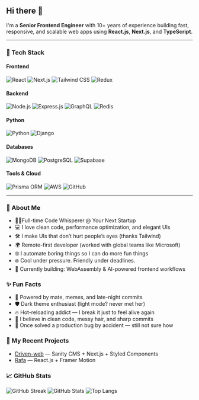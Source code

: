 ## Hi there 👋

I'm a **Senior Frontend Engineer** with 10+ years of experience building fast, responsive, and scalable web apps using **React.js**, **Next.js**, and **TypeScript**.

---

### 🔧 Tech Stack

#### Frontend
![React](https://img.shields.io/badge/-React-61DAFB?logo=react&logoColor=white&style=flat)
![Next.js](https://img.shields.io/badge/-Next.js-000000?logo=next.js&logoColor=white&style=flat)
![Tailwind CSS](https://img.shields.io/badge/-Tailwind%20CSS-06B6D4?logo=tailwindcss&logoColor=white&style=flat)
![Redux](https://img.shields.io/badge/-Redux-764ABC?logo=redux&logoColor=white&style=flat)

#### Backend
![Node.js](https://img.shields.io/badge/-Node.js-339933?logo=node.js&logoColor=white&style=flat)
![Express.js](https://img.shields.io/badge/-Express.js-000000?logo=express&logoColor=white&style=flat)
![GraphQL](https://img.shields.io/badge/-GraphQL-E10098?logo=graphql&logoColor=white&style=flat)
![Redis](https://img.shields.io/badge/-Redis-DC382D?logo=redis&logoColor=white&style=flat)

#### Python
![Python](https://img.shields.io/badge/-Python-3776AB?logo=python&logoColor=white&style=flat)
![Django](https://img.shields.io/badge/-Django-092E20?logo=django&logoColor=white&style=flat)

#### Databases
![MongoDB](https://img.shields.io/badge/-MongoDB-47A248?logo=mongodb&logoColor=white&style=flat)
![PostgreSQL](https://img.shields.io/badge/-PostgreSQL-4169E1?logo=postgresql&logoColor=white&style=flat)
![Supabase](https://img.shields.io/badge/-Supabase-3ECF8E?logo=supabase&logoColor=white&style=flat)

#### Tools & Cloud
![Prisma ORM](https://img.shields.io/badge/-Prisma-2D3748?logo=prisma&logoColor=white&style=flat)
![AWS](https://img.shields.io/badge/-AWS-232F3E?logo=amazonaws&logoColor=white&style=flat)
![GitHub](https://img.shields.io/badge/-GitHub-181717?logo=github&logoColor=white&style=flat)

---

### 🚀 About Me
- 🧑‍💻Full-time Code Whisperer @ Your Next Startup 
- 💻 I love clean code, performance optimization, and elegant UIs
- 🛠 I make UIs that don’t hurt people’s eyes (thanks Tailwind)  
- 🌍 Remote-first developer (worked with global teams like Microsoft)
- 🤓 I automate boring things so I can do more fun things
- ❄️ Cool under pressure. Friendly under deadlines.
- 🧠 Currently building: WebAssembly & AI-powered frontend workflows
  
### ✨ Fun Facts
- 🧪 Powered by mate, memes, and late-night commits
- 🛡 Dark theme enthusiast (light mode? never met her)
- 🔥 Hot-reloading addict — I break it just to feel alive again
- 👻 I believe in clean code, messy hair, and sharp commits
- 🤯 Once solved a production bug by accident — still not sure how

### 🔨 My Recent Projects
- [Driven-web](https://github.com/afox-tech/driven-web-com) — Sanity CMS + Next.js + Styled Components
- [Rafa](https://github.com/afox-tech/resumebuilder) — React.js + Framer Motion

### 📈 GitHub Stats
![GitHub Streak](https://github-readme-streak-stats.herokuapp.com/?user=afox-tech&theme=radical)
![GitHub Stats](https://github-readme-stats.vercel.app/api?username=afox-tech&show_icons=true&theme=radical&hide=issues)
![Top Langs](https://github-readme-stats.vercel.app/api/top-langs/?username=afox-tech&layout=compact&theme=radical)


<!--
**afox-tech/afox-tech** is a ✨ _special_ ✨ repository because its `README.md` (this file) appears on your GitHub profile.

Here are some ideas to get you started:

- 🔭 I’m currently working on ...
- 🌱 I’m currently learning ...
- 👯 I’m looking to collaborate on ...
- 🤔 I’m looking for help with ...
- 💬 Ask me about ...
- 📫 How to reach me: ...
- 😄 Pronouns: ...
- ⚡ Fun fact: ...
-->

